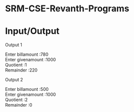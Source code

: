 # SRM-CSE-Revanth-Programs

# Input/Output
Output 1</br>

Enter billamount :780 </br>
Enter givenamount :1000 </br>
Quotient :1 </br>
Remainder :220 </br>

Output 2 </br>

Enter billamount :500 </br>
Enter givenamount :1000 </br>
Quotient :2 </br>
Remainder :0 </br>
